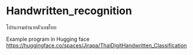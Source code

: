# Handwritten_recognition
โปรแกรมทำนายตัวเลขไทย

Example program in Hugging face
https://huggingface.co/spaces/Jirapa/ThaiDigitHandwritten_Classification

